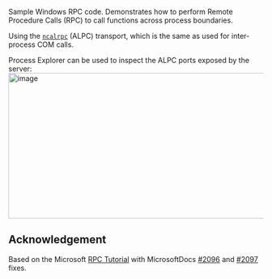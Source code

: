 Sample Windows RPC code. Demonstrates how to perform Remote Procedure Calls (RPC) to call functions across process boundaries.


Using the [`ncalrpc`](https://learn.microsoft.com/en-us/windows/win32/midl/ncalrpc) (ALPC) transport, which is the same as used for inter-process COM calls.

Process Explorer can be used to inspect the ALPC ports exposed by the server:  
<img width="786" height="288" alt="image" src="https://github.com/user-attachments/assets/49abed8f-81eb-4a95-968f-ab8f7cde5f56" />


## Acknowledgement
Based on the Microsoft [RPC Tutorial](https://learn.microsoft.com/en-us/windows/win32/rpc/tutorial) with MicrosoftDocs [#2096](https://github.com/MicrosoftDocs/win32/pull/2096) and [#2097](https://github.com/MicrosoftDocs/win32/pull/2097) fixes.
